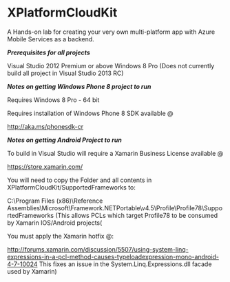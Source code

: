 XPlatformCloudKit
=================

A Hands-on lab for creating your very own multi-platform app with Azure Mobile Services as a backend.



***Prerequisites for all projects***

Visual Studio 2012 Premium or above 
Windows 8 Pro 
(Does not currently build all project in Visual Studio 2013 RC)

***Notes on getting Windows Phone 8 project to run***

Requires Windows 8 Pro - 64 bit

Requires installation of Windows Phone 8 SDK available @

http://aka.ms/phonesdk-cr

***Notes on getting Android Project to run***

To build in Visual Studio will require a Xamarin Business License available @

https://store.xamarin.com/

You will need to copy the Folder and all contents in XPlatformCloudKit/SupportedFrameworks to: 

C:\Program Files (x86)\Reference Assemblies\Microsoft\Framework\.NETPortable\v4.5\Profile\Profile78\SupportedFrameworks 
(This allows PCLs which target Profile78 to be consumed by Xamarin IOS/Android projects(

You must apply the Xamarin hotfix @:

http://forums.xamarin.com/discussion/5507/using-system-linq-expressions-in-a-pcl-method-causes-typeloadexpression-mono-android-4-7-10024
This fixes an issue in the System.Linq.Expressions.dll facade used by Xamarin)
